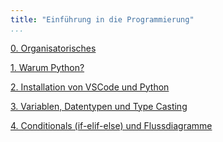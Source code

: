 ```yaml
---
title: "Einführung in die Programmierung"
...
```


[0. Organisatorisches](0-organisatorisches/)

[1. Warum Python?](1-python/)

[2. Installation von VSCode und Python](2-installation/)

[3. Variablen, Datentypen und Type Casting](3-variablen/)

[4. Conditionals (if-elif-else) und Flussdiagramme](4-conditionals/)